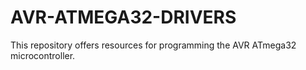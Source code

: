 # AVR-ATMEGA32-DRIVERS
This repository offers resources for programming the AVR ATmega32 microcontroller.
